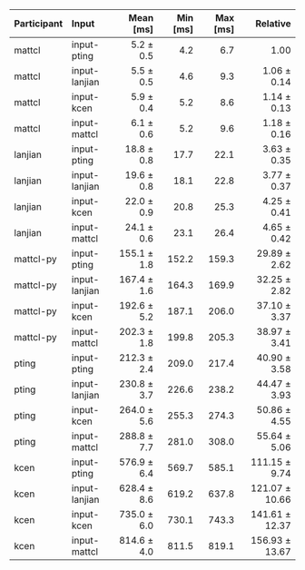 | Participant | Input | Mean [ms] | Min [ms] | Max [ms] | Relative |
|:---|:---|---:|---:|---:|---:|
| mattcl | input-pting | 5.2 ± 0.5 | 4.2 | 6.7 | 1.00 |
| mattcl | input-lanjian | 5.5 ± 0.5 | 4.6 | 9.3 | 1.06 ± 0.14 |
| mattcl | input-kcen | 5.9 ± 0.4 | 5.2 | 8.6 | 1.14 ± 0.13 |
| mattcl | input-mattcl | 6.1 ± 0.6 | 5.2 | 9.6 | 1.18 ± 0.16 |
| lanjian | input-pting | 18.8 ± 0.8 | 17.7 | 22.1 | 3.63 ± 0.35 |
| lanjian | input-lanjian | 19.6 ± 0.8 | 18.1 | 22.8 | 3.77 ± 0.37 |
| lanjian | input-kcen | 22.0 ± 0.9 | 20.8 | 25.3 | 4.25 ± 0.41 |
| lanjian | input-mattcl | 24.1 ± 0.6 | 23.1 | 26.4 | 4.65 ± 0.42 |
| mattcl-py | input-pting | 155.1 ± 1.8 | 152.2 | 159.3 | 29.89 ± 2.62 |
| mattcl-py | input-lanjian | 167.4 ± 1.6 | 164.3 | 169.9 | 32.25 ± 2.82 |
| mattcl-py | input-kcen | 192.6 ± 5.2 | 187.1 | 206.0 | 37.10 ± 3.37 |
| mattcl-py | input-mattcl | 202.3 ± 1.8 | 199.8 | 205.3 | 38.97 ± 3.41 |
| pting | input-pting | 212.3 ± 2.4 | 209.0 | 217.4 | 40.90 ± 3.58 |
| pting | input-lanjian | 230.8 ± 3.7 | 226.6 | 238.2 | 44.47 ± 3.93 |
| pting | input-kcen | 264.0 ± 5.6 | 255.3 | 274.3 | 50.86 ± 4.55 |
| pting | input-mattcl | 288.8 ± 7.7 | 281.0 | 308.0 | 55.64 ± 5.06 |
| kcen | input-pting | 576.9 ± 6.4 | 569.7 | 585.1 | 111.15 ± 9.74 |
| kcen | input-lanjian | 628.4 ± 8.6 | 619.2 | 637.8 | 121.07 ± 10.66 |
| kcen | input-kcen | 735.0 ± 6.0 | 730.1 | 743.3 | 141.61 ± 12.37 |
| kcen | input-mattcl | 814.6 ± 4.0 | 811.5 | 819.1 | 156.93 ± 13.67 |
